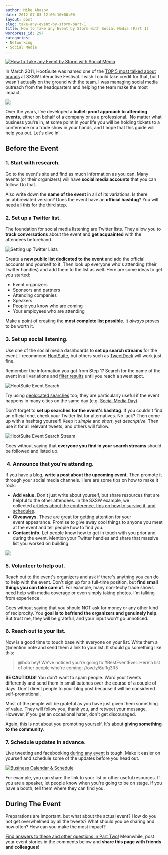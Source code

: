 ```yaml
---
author: Mike Abasov
date: 2012-07-03 12:00:10+00:00
layout: post
slug: take-any-event-by-storm-part-1
title: How to Take any Event by Storm with Social Media [Part 1]
wordpress_id: 297
categories:
- Networking
- Social Media
---
```


[![How to Take any Event by Storm with Social Media](/wp-content/uploads/2012/07/storm1.png)](/2012/07/03/take-any-event-by-storm-part-1/)

In March 2011, HootSuite was named one of the [TOP 5 most talked about brands](//radar.oreilly.com/2011/03/sxsw-champion-2011.html) at SXSW Interactive Festival. I wish I could take credit for that, but I wasn't actually on the ground with the team. I was managing social media outreach from the headquarters and helping the team make the most impact.

[![](//radar.oreilly.com/2011/03/10/sxsw-chart-companies.png)](//radar.oreilly.com/2011/03/sxsw-champion-2011.html)

Over the years, I've developed a **bullet-proof approach to attending events**, either on behalf of a company or as a professional.  No matter what business you're in, at some point in your life you will be holding tickets to a conference or a trade show in your hands, and I hope that this guide will help you out. Let's dive in!

<!-- more -->


## Before the Event

### 1. Start with research.


Go to the event's site and find as much information as you can. Many events (or their organizers) will have **social media accounts** that you can follow. Do that.

Also write down the **name of the event** in all of its variations. Is there an abbreviated version? Does the event have an **official hashtag**? You will need all this for the third step.


### 2. Set up a Twitter list.


The foundation for social media listening are Twitter lists. They allow you to **track conversations** about the event and **get acquainted** with the attendees beforehand.


![Setting up Twitter Lists](/wp-content/uploads/2012/07/Screen-Shot-2012-07-02-at-2.46.41-AM.png)


Create a **new public list dedicated to the event** and add the official accounts and yourself to it. Then look up everyone who's attending (their Twitter handles) and add them to the list as well. Here are some ideas to get you started:

  * Event organizers
  * Sponsors and partners
  * Attending companies
  * Speakers
  * People you know who are coming
  * Your employees who are attending


Make a point of creating the **most complete list possible**. It _always_ proves to be worth it.


### 3. Set up social listening.


Use one of the social media dashboards to **set up search streams** for the event. I recommend [HootSuite](//hootsuite.com), but others such as [TweetDeck](//tweetdeck.com) will work just fine.

Remember the information you got from Step 1? Search for the name of the event in all variations and [filter results](/2010/09/08/how-to-monitor-your-topic-on-twitter/) until you reach a sweet spot.


![HootSuite Event Search](/wp-content/uploads/2012/07/Screen-Shot-2012-07-02-at-2.50.57-AM.png)


Try using [geolocated searches](/2012/06/25/advanced-social-listening-using-geolocation/) too; they are particularly useful if the event happens in many cities on the same day (e.g. [Social Media Day](//meetup.com/mashable)).

Don't forget to **set up searches for the event's hashtag**. If you couldn't find an official one, check your Twitter list for alternatives. No luck? Then come up with a hashtag yourself! Keep it _simple_ and _short_, yet _descriptive_. Then use it for all relevant tweets, and others will follow.


![HootSuite Event Search Stream](/wp-content/uploads/2012/07/Screen-Shot-2012-07-02-at-2.54.08-AM.png)


Goes without saying that **everyone you find in your search streams** should be followed and listed up.


###  4. Announce that you're attending.


If you have a blog, **write a post about the upcoming event**. Then promote it through your social media channels. Here are some tips on how to make it rock:


  * **Add value.** Don't just write about yourself, but share resources that are helpful to the other attendees. In the SXSW example, we collected [articles about the conference, tips on how to survive it, and schedules](//blog.hootsuite.com/sxsw2011/).
  * **Giveaways.** These are great for getting attention for your event appearance. Promise to give away cool things to anyone you meet at the event and tell people how to find you.
  * **Contact info.** Let people know how to get in touch with you prior and during the event. Mention your Twitter handles and share that massive list you worked on building.

[![](/wp-content/uploads/2012/07/Screen-Shot-2012-07-02-at-2.56.53-AM.png)](//blog.hootsuite.com/sxsw2011/)


### 5. Volunteer to help out.


Reach out to the event's organizers and ask if there's anything you can do to help with the event. Don't sign up for a full-time position, but **find small things you can take care of**. For example, many non-techy trade shows need help with media coverage or even simply taking photos. I'm talking from experience.

Goes without saying that you should NOT ask for money or any other kind of reciprocity. You **goal is to befriend the organizers and genuinely help**. But trust me, they will be grateful, and your input won't go unnoticed.


### 6. Reach out to your list.


Now is a good time to touch base with everyone on your list. Write them a @mention note and send them a link to your list. It should go something like this:


> @bob hey! We've noticed you're going to #BestEventEver. Here'a list of other people who're coming: //ow.ly/6uRg3R5


**BE CAUTIOUS!** You don't want to spam people. Word your tweets differently and send them in small batches over the course of a couple of days. Don't direct people to your blog post because it will be considered self-promotional.

Most of the people will be grateful as you have just given them something of value. They will follow you, thank you, and retweet your message. However, if you get an occasional hater, don't get discouraged.

Again, this is not about you promoting yourself. It's about **giving something to the community**.


### 7. Schedule updates in advance.


Live tweeting and facebooking [during any event](/2012/07/04/take-any-event-by-storm-part-2/) is tough. Make it easier on yourself and schedule some of the updates before you head out.


[![Business Calendar & Schedule](//farm8.staticflickr.com/7030/6812481635_ed463ae1fa.jpg)](//www.flickr.com/photos/42931449@N07/6812481635/)


For example, you can share the link to your list or other useful resources. If you are a speaker, let people know when you're going to be on stage. If you have a booth, tell them where they can find you.


## During The Event


Preparations are important, but what about the actual event? How do you not get overwhelmed by all the tweets? What should you be sharing and how often? How can you make the most impact?

[Find answers to these and other questions in Part Two!](/2012/07/04/take-any-event-by-storm-part-2/) Meanwhile, post your event stories in the comments below and **share this page with friends and colleagues**!

